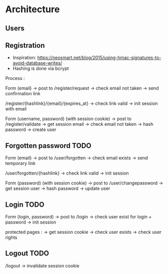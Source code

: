 # Architecture

## Users

## Registration

* Inspiration: https://neosmart.net/blog/2015/using-hmac-signatures-to-avoid-database-writes/
* Hashing is done via bcrypt

Process : 

Form (email) -> post to
/register/request 
  -> check email not taken
  -> send confirmation link 

/register/{hashlink}/{email}/{expires_at} 
  -> check link valid 
  -> init session with email

Form (username, password) (with session cookie) -> post to
/register/validate
  -> get session email
  -> check email not taken
  -> hash password
  -> create user

## Forgotten  password TODO

Form (email) -> post to
/user/forgotten 
  -> check email exists
  -> send temporary link 

/user/forgotten/{hashlink}
  -> check link valid 
  -> init session

Form (password) (with session cookie) -> post to
/user/changepassword
  -> get session user
  -> hash password
  -> update user

## Login TODO

Form (login, password) -> post to
/login
  -> check user exist for login + password
  -> init session

protected pages :
  -> get session cookie
  -> check user exists
  -> check user rights

## Logout TODO

/logout
 -> invalidate session cookie
